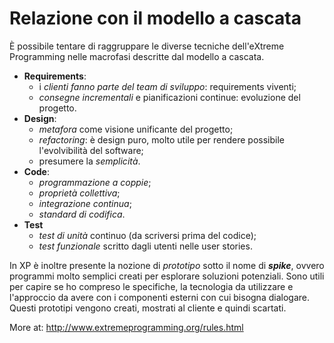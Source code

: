 # Relazione con il modello a cascata

È possibile tentare di  raggruppare le diverse tecniche dell'eXtreme Programming nelle macrofasi descritte dal modello a cascata.

- __Requirements__:
    - i _clienti fanno parte del team di sviluppo_: requirements viventi;
    - _consegne incrementali_ e pianificazioni continue: evoluzione del progetto.
- __Design__:
    - _metafora_ come visione unificante del progetto;
    - _refactoring_: è design puro, molto utile per rendere possibile l'evolvibilità del software;
    - presumere la _semplicità_.
- __Code__:
    - _programmazione a coppie_;
    - _proprietà collettiva_;
    - _integrazione continua_;
    - _standard di codifica_.
- __Test__
    - _test di unità_ continuo (da scriversi prima del codice);
    - _test funzionale_ scritto dagli utenti nelle user stories.

In XP è inoltre presente la nozione di _prototipo_ sotto il nome di ___spike___, ovvero programmi molto semplici creati per esplorare soluzioni potenziali.
Sono utili per capire se ho compreso le specifiche, la tecnologia da utilizzare e l'approccio da avere con i componenti esterni con cui bisogna dialogare. 
Questi prototipi vengono creati, mostrati al cliente e quindi scartati.

More at:  http://www.extremeprogramming.org/rules.html 
